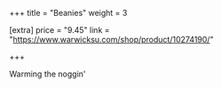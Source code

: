 +++
title = "Beanies"
weight = 3

[extra]
price = "9.45"
link = "https://www.warwicksu.com/shop/product/10274190/"

+++

Warming the noggin'